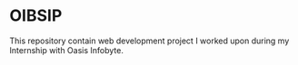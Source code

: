 # OIBSIP
This repository contain web development project I worked upon during my Internship with Oasis Infobyte.
